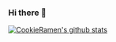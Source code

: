 ### Hi there 👋


[![CookieRamen's github stats](https://github-readme-stats.vercel.app/api?username=CookieRamen)](https://github.com/anuraghazra/github-readme-stats)
<!--
**CookieRamen/CookieRamen** is a ✨ _special_ ✨ repository because its `README.md` (this file) appears on your GitHub profile.

Here are some ideas to get you started:

- 🔭 I’m currently working on ...
- 🌱 I’m currently learning ...
- 👯 I’m looking to collaborate on ...
- 🤔 I’m looking for help with ...
- 💬 Ask me about ...
- 📫 How to reach me: ...
- 😄 Pronouns: ...
- ⚡ Fun fact: ...
-->
